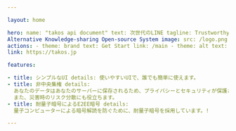 ```yaml
---

layout: home

hero: name: "takos api document" text: 次世代のLINE tagline: Trustworthy
Alternative Knowledge-sharing Open-source System image: src: /logo.png alt: log
actions: - theme: brand text: Get Start link: /main - theme: alt text: tako's jp
link: https://takos.jp

features:

- title: シンプルなUI details: 使いやすいUIで、誰でも簡単に使えます。
- title: 非中央集権 details:
  あなたのデータはあなたのサーバーに保存されるため、プライバシーとセキュリティが保護されます。
  また、災害時のリスク分散にも役立ちます。
- title: 耐量子暗号によるE2EE暗号 details:
  量子コンピューターによる暗号解読を防ぐために、耐量子暗号を採用しています。!

---
```

